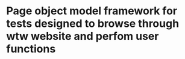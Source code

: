 # Page object model framework for tests designed to browse through wtw website and perfom user functions
